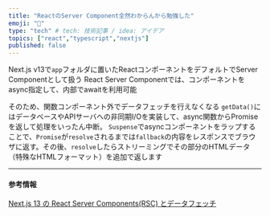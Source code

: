 ```yaml
---
title: "ReactのServer Component全然わからんから勉強した"
emoji: "🐡"
type: "tech" # tech: 技術記事 / idea: アイデア
topics: ["react","typescript","nextjs"]
published: false
---
```

Next.js v13で```app```フォルダに置いたReactコンポーネントをデフォルトでServer Componentとして扱う
React Server Componentでは、コンポーネントをasync指定して、内部でawaitを利用可能

そのため、関数コンポーネント外でデータフェッチを行えなくなる
```getData()```にはデータベースやAPIサーバへの非同期I/Oを実装して、async関数からPromiseを返して処理をいったん中断。
```Suspense```でasyncコンポーネントをラップすることで、```Promise```が```resolve```されるまでは```fallback```の内容をレスポンスでブラウザに返す。その後、```resolve```したらストリーミングでその部分のHTMLデータ（特殊なHTMLフォーマット）を追加で返します


-----

#### 参考情報
[Next.js 13 の React Server Components(RSC) とデータフェッチ](https://zenn.dev/tfutada/articles/36ad71ab598019)

